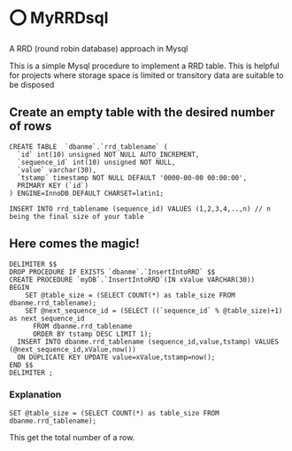 # ⭕️ MyRRDsql
A RRD (round robin database) approach in Mysql

This is a simple Mysql procedure to implement a RRD table. This is helpful for projects where storage space is limited or transitory data are suitable to be disposed

## Create an empty table with the desired number of rows

```
CREATE TABLE  `dbanme`.`rrd_tablename` (
  `id` int(10) unsigned NOT NULL AUTO_INCREMENT,
  `sequence_id` int(10) unsigned NOT NULL,
  `value` varchar(30),
  `tstamp` timestamp NOT NULL DEFAULT '0000-00-00 00:00:00',
  PRIMARY KEY (`id`)
) ENGINE=InnoDB DEFAULT CHARSET=latin1;

INSERT INTO rrd_tablename (sequence_id) VALUES (1,2,3,4,..,n) // n being the final size of your table
```

## Here comes the magic!

```
DELIMITER $$
DROP PROCEDURE IF EXISTS `dbanme`.`InsertIntoRRD` $$
CREATE PROCEDURE `myDB`.`InsertIntoRRD`(IN xValue VARCHAR(30))
BEGIN
	SET @table_size = (SELECT COUNT(*) as table_size FROM dbanme.rrd_tablename);
	SET @next_sequence_id = (SELECT ((`sequence_id` % @table_size)+1) as next_sequence_id
	  FROM dbanme.rrd_tablename
	  ORDER BY tstamp DESC LIMIT 1);
  INSERT INTO dbanme.rrd_tablename (sequence_id,value,tstamp) VALUES (@next_sequence_id,xValue,now())
  ON DUPLICATE KEY UPDATE value=xValue,tstamp=now();
END $$
DELIMITER ;
```

### Explanation

```
SET @table_size = (SELECT COUNT(*) as table_size FROM dbanme.rrd_tablename);
```
This get the total number of a row.







